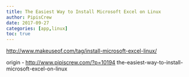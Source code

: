 ```yaml
---
title: The Easiest Way to Install Microsoft Excel on Linux
author: PipisCrew
date: 2017-09-27
categories: [app,linux]
toc: true
---
```


http://www.makeuseof.com/tag/install-microsoft-excel-linux/

origin - http://www.pipiscrew.com/?p=10194 the-easiest-way-to-install-microsoft-excel-on-linux